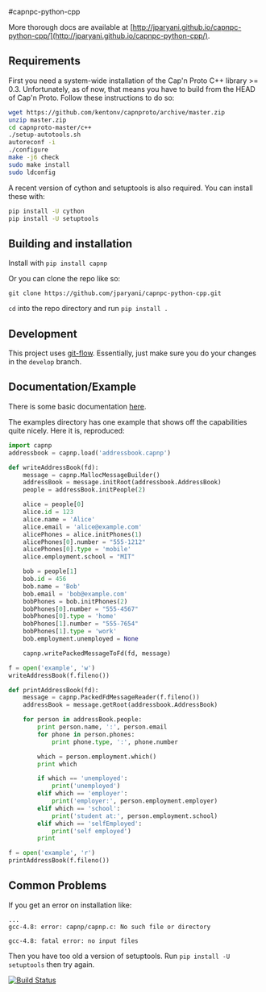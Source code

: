 #capnpc-python-cpp

More thorough docs are available at [http://jparyani.github.io/capnpc-python-cpp/](http://jparyani.github.io/capnpc-python-cpp/).

## Requirements

First you need a system-wide installation of the Cap'n Proto C++ library >= 0.3. Unfortunately, as of now, that means you have to build from the HEAD of Cap'n Proto. Follow these instructions to do so:

```bash
wget https://github.com/kentonv/capnproto/archive/master.zip
unzip master.zip
cd capnproto-master/c++
./setup-autotools.sh
autoreconf -i
./configure
make -j6 check
sudo make install
sudo ldconfig
```

A recent version of cython and setuptools is also required. You can install these with:
    
```bash
pip install -U cython
pip install -U setuptools
```

## Building and installation

Install with `pip install capnp`

Or you can clone the repo like so:

    git clone https://github.com/jparyani/capnpc-python-cpp.git

`cd` into the repo directory and run `pip install .`

## Development

This project uses [git-flow](http://jeffkreeftmeijer.com/2010/why-arent-you-using-git-flow/). Essentially, just make sure you do your changes in the `develop` branch.

## Documentation/Example
There is some basic documentation [here](http://jparyani.github.io/capnpc-python-cpp/).

The examples directory has one example that shows off the capabilities quite nicely. Here it is, reproduced:

```python
import capnp
addressbook = capnp.load('addressbook.capnp')

def writeAddressBook(fd):
    message = capnp.MallocMessageBuilder()
    addressBook = message.initRoot(addressbook.AddressBook)
    people = addressBook.initPeople(2)

    alice = people[0]
    alice.id = 123
    alice.name = 'Alice'
    alice.email = 'alice@example.com'
    alicePhones = alice.initPhones(1)
    alicePhones[0].number = "555-1212"
    alicePhones[0].type = 'mobile'
    alice.employment.school = "MIT"

    bob = people[1]
    bob.id = 456
    bob.name = 'Bob'
    bob.email = 'bob@example.com'
    bobPhones = bob.initPhones(2)
    bobPhones[0].number = "555-4567"
    bobPhones[0].type = 'home'
    bobPhones[1].number = "555-7654" 
    bobPhones[1].type = 'work'
    bob.employment.unemployed = None

    capnp.writePackedMessageToFd(fd, message)

f = open('example', 'w')
writeAddressBook(f.fileno())

def printAddressBook(fd):
    message = capnp.PackedFdMessageReader(f.fileno())
    addressBook = message.getRoot(addressbook.AddressBook)

    for person in addressBook.people:
        print person.name, ':', person.email
        for phone in person.phones:
            print phone.type, ':', phone.number

        which = person.employment.which()
        print which

        if which == 'unemployed':
            print('unemployed')
        elif which == 'employer':
            print('employer:', person.employment.employer)
        elif which == 'school':
            print('student at:', person.employment.school)
        elif which == 'selfEmployed':
            print('self employed')
        print

f = open('example', 'r')
printAddressBook(f.fileno())
```

## Common Problems

If you get an error on installation like:

    ...
    gcc-4.8: error: capnp/capnp.c: No such file or directory

    gcc-4.8: fatal error: no input files

Then you have too old a version of setuptools. Run `pip install -U setuptools` then try again.

[![Build Status](https://travis-ci.org/jparyani/capnpc-python-cpp.png?branch=master)](https://travis-ci.org/jparyani/capnpc-python-cpp)

